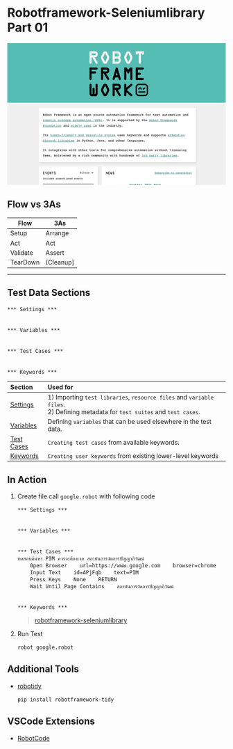 # Robotframework-Seleniumlibrary Part 01

![robotframework](./images/robotframework.png)

## Flow vs 3As

| Flow     | 3As       |
| -------- | --------- |
| Setup    | Arrange   |
| Act      | Act       |
| Validate | Assert    |
| TearDown | [Cleanup] |

---

## Test Data Sections

```robot
*** Settings ***


*** Variables ***


*** Test Cases ***


*** Keywords ***

```

| Section                                                                            | Used for                                                                                                                            |
| :--------------------------------------------------------------------------------- | :---------------------------------------------------------------------------------------------------------------------------------- |
| [Settings](https://docs.robotframework.org/docs/style_guide#settings)              | 1) Importing `test libraries`, `resource files` and `variable files`. <br/>2) Defining metadata for `test suites` and `test cases`. |
| [Variables](https://docs.robotframework.org/docs/style_guide#variables)            | Defining `variables` that can be used elsewhere in the test data.                                                                   |
| [Test Cases](https://docs.robotframework.org/docs/style_guide#test-cases-or-tasks) | `Creating test cases` from available keywords.                                                                                      |
| [Keywords](https://docs.robotframework.org/docs/style_guide#keyword)               | `Creating user keywords` from existing lower-level keywords                                                                         |

## In Action

1. Create file call `google.robot` with following code

   ```robot
   *** Settings ***


   *** Variables ***


   *** Test Cases ***
   ทดสอบค้นหา PIM ควรจะต้องเจอ สถาบันการจัดการปัญญาภิวัฒน์
       Open Browser    url=https://www.google.com    browser=chrome
       Input Text    id=APjFqb    text=PIM
       Press Keys    None    RETURN
       Wait Until Page Contains    สถาบันการจัดการปัญญาภิวัฒน์


   *** Keywords ***

   ```

   > [robotframework-seleniumlibrary](https://robotframework.org/SeleniumLibrary/SeleniumLibrary.html)

2. Run Test

   ```sh
   robot google.robot
   ```

## Additional Tools

- [robotidy](https://robotidy.readthedocs.io/en/stable/)

  ```sh
  pip install robotframework-tidy
  ```

## VSCode Extensions

- [RobotCode](https://robotcode.io/)
